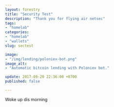 ```yaml
---
layout: forestry
title: "Security Test"
description: "Thank you for flying air netsec"
tags:
- "homelab"
categories:
- "homelab"
- "wallets"
slug: sectest

image:
- "/img/lending/poloniex-bot.png"
image_alt:
- "Automatic bitcoin lending with Poloniex bot."

update: 2017-09-20 22:36:00 +0700
published: false

---
```

Woke up dis morning
